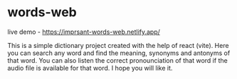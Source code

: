 # words-web
live demo - https://imprsant-words-web.netlify.app/

This is a simple dictionary project created with the help of react (vite). Here you can search any word and find the meaning, synonyms and antonyms of that word.
You can also listen the correct pronounciation of that word if the audio file is available for that word.
I hope you will like it.

